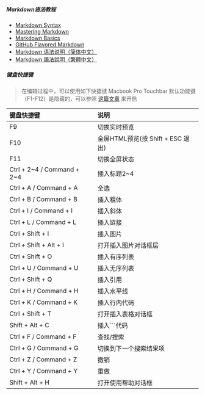 ##### Markdown语法教程

- [Markdown Syntax](http://daringfireball.net/projects/markdown/syntax/ "Markdown Syntax")
- [Mastering Markdown](https://guides.github.com/features/mastering-markdown/ "Mastering Markdown")
- [Markdown Basics](https://help.github.com/articles/markdown-basics/ "Markdown Basics")
- [GitHub Flavored Markdown](https://help.github.com/articles/github-flavored-markdown/ "GitHub Flavored Markdown")
- [Markdown 语法说明（简体中文）](http://www.markdown.cn/ "Markdown 语法说明（简体中文）")
- [Markdown 語法說明（繁體中文）](http://markdown.tw/ "Markdown 語法說明（繁體中文）")

##### 键盘快捷键

> 在编辑过程中，可以使用如下快捷键
> Macbook Pro Touchbar 默认功能键（F1-F12）是隐藏的，可以参照 [这篇文章](https://support.apple.com/zh-cn/HT207240) 来开启


| 键盘快捷键                 |   说明                                    |
| :---------------------------------------------- |:--------------------------------- |
| F9                                              | 切换实时预览                      |
| F10                                             | 全屏HTML预览(按 Shift + ESC 退出) |
| F11                                             | 切换全屏状态                      |
| Ctrl + 2~4 / Command + 2~4                      | 插入标题2~4                       |
| Ctrl + A / Command + A                          | 全选                              |
| Ctrl + B / Command + B                          | 插入粗体                          |
| Ctrl + I / Command + I                          | 插入斜体                          |
| Ctrl + L / Command + L                          | 插入链接                          |
| Ctrl + Shift + I                                | 插入图片                          |
| Ctrl + Shift + Alt + I                          | 打开插入图片对话框层              |
| Ctrl + Shift + O                                | 插入有序列表                      |
| Ctrl + U / Command + U                          | 插入无序列表                      |
| Ctrl + Shift + Q                                | 插入引用                          |
| Ctrl + H / Command + H                          | 插入水平线                        |
| Ctrl + K / Command + K                          | 插入行内代码                      |
| Ctrl + Shift + T                                | 打开插入表格对话框                |
| Shift + Alt + C                                 | 插入```代码                       |
| Ctrl + F / Command + F                          | 查找/搜索                         |
| Ctrl + G / Command + G                          | 切换到下一个搜索结果项            |
| Ctrl + Z / Command + Z                          | 撤销                              |
| Ctrl + Y / Command + Y                          | 重做                              |
| Shift + Alt + H                                 | 打开使用帮助对话框                |